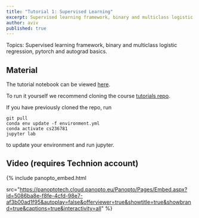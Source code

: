 ```yaml
---
title: "Tutorial 1: Supervised Learning"
excerpt: Supervised learning framework, binary and multiclass logistic regression, pytorch and autograd basics
author: aviv
published: true
---
```


Topics: Supervised learning framework, binary and multiclass logistic
regression, pytorch and autograd basics.

## Material

The tutorial notebook can be viewed [here](https://nbviewer.jupyter.org/github/vistalab-technion/cs236781-tutorials/blob/master/t02/tutorial2-Logistic_Regression.ipynb?flush_cache=true).

To run it yourself we recommend cloning the course [tutorials repo](https://github.com/vistalab-technion/cs236781-tutorials).

If you have previously cloned the repo, run
```shell
git pull
conda env update -f environment.yml
conda activate cs236781
jupyter lab
```
to update your environment and run jupyter.

## Video (requires Technion account)

{% include panopto_embed.html

src="https://panoptotech.cloud.panopto.eu/Panopto/Pages/Embed.aspx?id=5086ba8e-f8fe-4cfd-98e7-af3b00ad1f95&autoplay=false&offerviewer=true&showtitle=true&showbrand=true&captions=true&interactivity=all" %}
